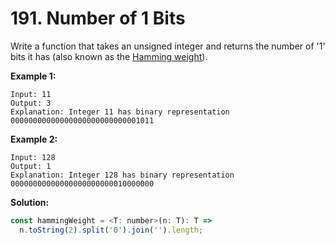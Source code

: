 # 191. Number of 1 Bits

Write a function that takes an unsigned integer and returns the number of '1' bits it has (also known as the [Hamming weight](https://en.wikipedia.org/wiki/Hamming_weight)).

**Example 1:**

```
Input: 11
Output: 3
Explanation: Integer 11 has binary representation 00000000000000000000000000001011
```

**Example 2:**

```
Input: 128
Output: 1
Explanation: Integer 128 has binary representation 00000000000000000000000010000000
```

**Solution:**

```js
const hammingWeight = <T: number>(n: T): T =>
  n.toString(2).split('0').join('').length;
```
